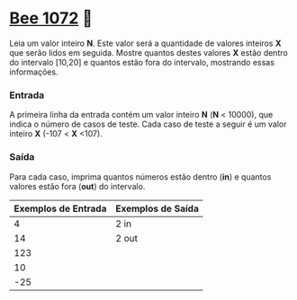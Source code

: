 # <a href="https://www.beecrowd.com.br/judge/pt/problems/view/1072"> Bee 1072</a> 🐝

Leia um valor inteiro <strong>N</strong>. Este valor será a quantidade de valores inteiros <strong>X</strong> que serão lidos em seguida.
Mostre quantos destes valores <strong>X</strong> estão dentro do intervalo [10,20] e quantos estão fora do intervalo, mostrando essas informações.


### Entrada
A primeira linha da entrada contém um valor inteiro <strong>N</strong> (<strong>N</strong> < 10000), que indica o número de casos de teste.
Cada caso de teste a seguir é um valor inteiro <strong>X</strong> (-107 < <strong>X</strong> <107).

### Saída
Para cada caso, imprima quantos números estão dentro (<strong>in</strong>) e quantos valores estão fora (<strong>out</strong>) do intervalo.




| Exemplos de Entrada | Exemplos de Saída|
|---| ---|
|4 | 2 in |
|14 | 2 out |
|123|  |
|10|  |
|-25|  |



